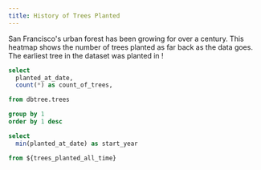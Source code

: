 ```yaml
---
title: History of Trees Planted
---
```


<script>
    let myColors = [
      "#D7E4C0",
      "#C6DCBA",
      "#BBC3A4",
      "#B3A398",
      "#638889"
    ]
</script>

San Francisco's urban forest has been growing for over a century. This heatmap shows the number of trees planted as far back as the data goes. The earliest tree in the dataset was planted in <Value data={trees_planted_all_time_start_year} fmt="YYYY" />!

<CalendarHeatmap
    data={trees_planted_all_time}
    date="planted_at_date"
    value=count_of_trees
    title="Trees Planted"
    subtitle="Heatmap of trees planted all time"
    yearLabel=true
    colorPalette={myColors}
/>

```sql trees_planted_all_time
select
  planted_at_date,
  count(*) as count_of_trees,

from dbtree.trees

group by 1
order by 1 desc
```

```sql trees_planted_all_time_start_year
select
  min(planted_at_date) as start_year

from ${trees_planted_all_time}
```
